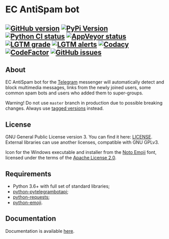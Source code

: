 # EC AntiSpam bot

[![GitHub version](https://img.shields.io/github/v/release/xvitaly/ecasbot?sort=semver&color=brightgreen&logo=git&logoColor=white)](https://github.com/xvitaly/ecasbot/releases)
[![PyPi Version](https://img.shields.io/pypi/v/ecasbot.svg?logo=pypi&logoColor=white)](https://pypi.org/project/ecasbot/)
[![Python CI status](https://github.com/xvitaly/ecasbot/actions/workflows/python.yaml/badge.svg)](https://github.com/xvitaly/ecasbot/actions/workflows/python.yaml)
[![AppVeyor status](https://ci.appveyor.com/api/projects/status/tcanemsupba2q64u?svg=true)](https://ci.appveyor.com/project/xvitaly/ecasbot)
[![LGTM grade](https://img.shields.io/lgtm/grade/python/g/xvitaly/ecasbot.svg?logo=lgtm&logoWidth=18)](https://lgtm.com/projects/g/xvitaly/ecasbot/context:python)
[![LGTM alerts](https://img.shields.io/lgtm/alerts/g/xvitaly/ecasbot.svg?logo=lgtm&logoWidth=18)](https://lgtm.com/projects/g/xvitaly/ecasbot/alerts/)
[![Codacy](https://app.codacy.com/project/badge/Grade/f05dcd013559423183f52fabfcaf1fb8)](https://www.codacy.com/gh/xvitaly/ecasbot/dashboard)
[![CodeFactor](https://www.codefactor.io/repository/github/xvitaly/ecasbot/badge)](https://www.codefactor.io/repository/github/xvitaly/ecasbot)
[![GitHub issues](https://img.shields.io/github/issues/xvitaly/ecasbot.svg?label=issues)](https://github.com/xvitaly/ecasbot/issues)
---

## About

EC AntiSpam bot for the [Telegram](https://telegram.org/) messenger will automatically detect and block multimedia messages, links from the newly joined users, some common spam bots and users who added them to super-groups.

Warning! Do not use `master` branch in production due to possible breaking changes. Always use [tagged versions](https://github.com/xvitaly/ecasbot/releases) instead.

## License

GNU General Public License version 3. You can find it here: [LICENSE](LICENSE). External libraries can use another licenses, compatible with GNU GPLv3.

Icon for the Windows executable and installer from the [Noto Emoji](https://github.com/googlefonts/noto-emoji) font, licensed under the terms of the [Apache License 2.0](licenses/noto-emoji.LICENSE.txt).

## Requirements

  * Python 3.6+ with full set of standard libraries;
  * [python-pytelegrambotapi](https://github.com/eternnoir/pyTelegramBotAPI);
  * [python-requests](https://github.com/requests/requests);
  * [python-emoji](https://github.com/carpedm20/emoji).

## Documentation

Documentation is available [here](docs/README.md).
